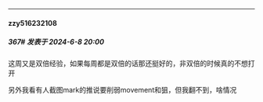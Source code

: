 ﻿
*****

####  zzy516232108  
##### 367#       发表于 2024-6-8 20:00

这周又是双倍经验，如果每周都是双倍的话那还挺好的，非双倍的时候真的不想打开

另外我看有人截图mark的推说要削弱movement和狙，但我翻不到，啥情况

